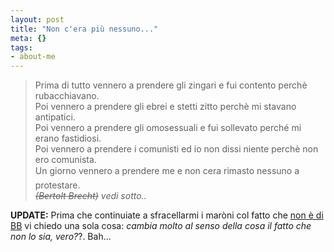 ```yaml
--- 
layout: post
title: "Non c'era più nessuno..."
meta: {}
tags: 
- about-me
---
```

> Prima di tutto vennero a prendere gli zingari e fui contento perchè rubacchiavano.  
> Poi vennero a prendere gli ebrei e stetti zitto perchè mi stavano antipatici.  
> Poi vennero a prendere gli omosessuali e fui sollevato perché mi erano fastidiosi.  
> Poi vennero a prendere i comunisti ed io non dissi niente perchè non ero comunista.  
> Un giorno vennero a prendere me e non cera rimasto nessuno a protestare.  
> *<s>(Bertolt Brecht)</s>* *vedi sotto..*  
  
**UPDATE:** Prima che continuiate a sfracellarmi i maròni col fatto che [non è di BB](http://it.wikipedia.org/wiki/Prima_vennero...) vi chiedo una sola cosa: *cambia molto al senso della cosa il fatto che non lo sia, vero?*?. Bah... 
